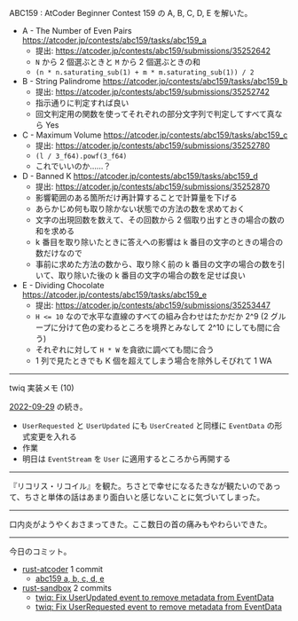 ABC159 : AtCoder Beginner Contest 159 の A, B, C, D, E を解いた。

- A - The Number of Even Pairs
  <https://atcoder.jp/contests/abc159/tasks/abc159_a>
  - 提出: <https://atcoder.jp/contests/abc159/submissions/35252642>
  - `N` から 2 個選ぶときと `M` から 2 個選ぶときの和
  - `(n * n.saturating_sub(1) + m * m.saturating_sub(1)) / 2`
- B - String Palindrome
  <https://atcoder.jp/contests/abc159/tasks/abc159_b>
  - 提出: <https://atcoder.jp/contests/abc159/submissions/35252742>
  - 指示通りに判定すれば良い
  - 回文判定用の関数を使ってそれぞれの部分文字列で判定してすべて真なら Yes
- C - Maximum Volume
  <https://atcoder.jp/contests/abc159/tasks/abc159_c>
  - 提出: <https://atcoder.jp/contests/abc159/submissions/35252780>
  - `(l / 3_f64).powf(3_f64)`
  - これでいいのか……？
- D - Banned K
  <https://atcoder.jp/contests/abc159/tasks/abc159_d>
  - 提出: <https://atcoder.jp/contests/abc159/submissions/35252870>
  - 影響範囲のある箇所だけ再計算することで計算量を下げる
  - あらかじめ何も取り除かない状態での方法の数を求めておく
  - 文字の出現回数を数えて、その回数から 2 個取り出すときの場合の数の和を求める
  - k 番目を取り除いたときに答えへの影響は k 番目の文字のときの場合の数だけなので
  - 事前に求めた方法の数から、取り除く前の k 番目の文字の場合の数を引いて、取り除いた後の k 番目の文字の場合の数を足せば良い
- E - Dividing Chocolate
  <https://atcoder.jp/contests/abc159/tasks/abc159_e>
  - 提出: <https://atcoder.jp/contests/abc159/submissions/35253447>
  - `H <= 10` なので水平な直線のすべての組み合わせはたかだか 2^9 (2 グループに分けて色の変わるところを境界とみなして 2^10 にしても間に合う)
  - それぞれに対して `H * W` を貪欲に調べても間に合う
  - 1 列で見たときでも K 個を超えてしまう場合を除外しそびれて 1 WA

---

twiq 実装メモ (10)

[2022-09-29] の続き。

- `UserRequested` と `UserUpdated` にも `UserCreated` と同様に `EventData` の形式変更を入れる
- 作業
- 明日は `EventStream` を `User` に適用するところから再開する

---

『リコリス・リコイル』を観た。ちさとで幸せになるたきなが観たいのであって、ちさと単体の話はあまり面白いと感じないことに気づいてしまった。

---

口内炎がようやくおさまってきた。ここ数日の首の痛みもやわらいできた。

---

今日のコミット。

- [rust-atcoder](https://github.com/bouzuya/rust-atcoder) 1 commit
  - [abc159 a, b, c, d, e](https://github.com/bouzuya/rust-atcoder/commit/283a9e53c97a26c22089406c3ce84b1a808f0454)
- [rust-sandbox](https://github.com/bouzuya/rust-sandbox) 2 commits
  - [twiq: Fix UserUpdated event to remove metadata from EventData](https://github.com/bouzuya/rust-sandbox/commit/59d710718297501cf7e0923a40d78c415c80b4ef)
  - [twiq: Fix UserRequested event to remove metadata from EventData](https://github.com/bouzuya/rust-sandbox/commit/3aa771fcd59c5bffa7221616780259ce6edc18df)

[2022-09-29]: https://blog.bouzuya.net/2022/09/29/
